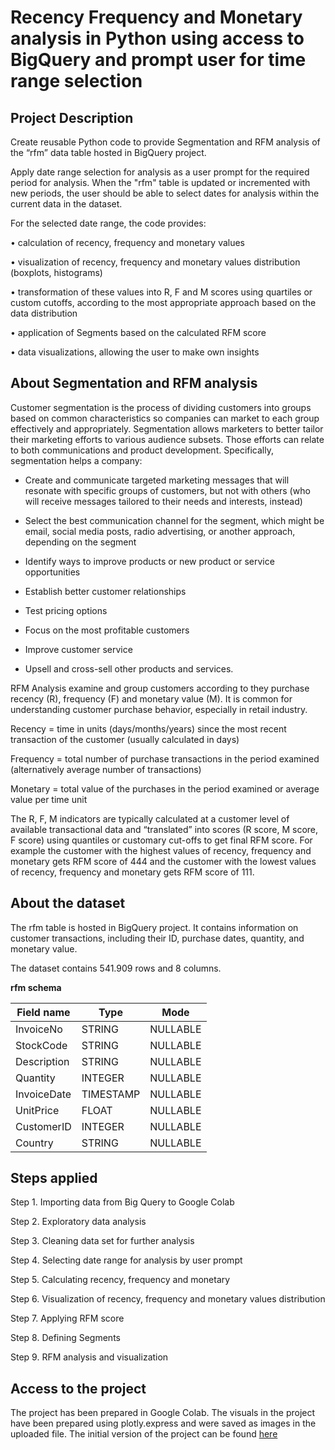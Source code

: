 # Recency Frequency and Monetary analysis in Python using access to BigQuery and prompt user for time range selection

## Project Description

Create reusable Python code to provide Segmentation and RFM analysis of the “rfm” data table hosted in BigQuery project.

Apply date range selection for analysis as a user prompt for the required period for analysis. When the "rfm" table is updated or incremented with new periods, the user should be able to select dates for analysis within the current data in the dataset.

For the selected date range, the code provides:

  •	calculation of recency, frequency and monetary values
  
  •	visualization of recency, frequency and monetary values distribution (boxplots, histograms)
  
  •	transformation of these values into R, F and M scores using quartiles or custom cutoffs, according to the most appropriate approach based on the data distribution
  
  •	application of Segments based on the calculated RFM score
  
  •	data visualizations, allowing the user to make own insights

## About Segmentation and RFM analysis

Customer segmentation is the process of dividing customers into groups based on common characteristics so companies can market to each group effectively and appropriately. 
Segmentation allows marketers to better tailor their marketing efforts to various audience subsets. Those efforts can relate to both communications and product development. 
Specifically, segmentation helps a company:

- Create and communicate targeted marketing messages that will resonate with specific groups of customers, but not with others (who will receive messages tailored to their needs and interests, instead)

- Select the best communication channel for the segment, which might be email, social media posts, radio advertising, or another approach, depending on the segment
  
- Identify ways to improve products or new product or service opportunities

- Establish better customer relationships
  
- Test pricing options
  
- Focus on the most profitable customers
  
- Improve customer service
  
- Upsell and cross-sell other products and services.

RFM Analysis examine and group customers according to they purchase recency (R), frequency (F) and monetary value (M). It is common for understanding customer purchase behavior, especially in retail industry.

Recency = time in units (days/months/years) since the most recent transaction of the customer (usually calculated in days)

Frequency = total number of purchase transactions in the period examined (alternatively average number of transactions)

Monetary = total value of the purchases in the period examined or average value per time unit

The R, F, M indicators are typically calculated at a customer level of available transactional data and “translated” into scores (R score, M score, F score) using quantiles or customary cut-offs to get final RFM score. For example the customer with the highest values of recency, frequency and monetary gets RFM score of 444 and the customer with the lowest values of recency, frequency and monetary gets RFM score of 111.


## About the dataset

The rfm table is hosted in BigQuery project. It contains information on customer transactions, including their ID, purchase dates, quantity, and monetary value.

The dataset contains 541.909 rows and 8 columns.

**rfm schema**

| Field name | Type | Mode |
|---------------|-----------|-----------|
| InvoiceNo | STRING | NULLABLE |
| StockCode | STRING | NULLABLE |
| Description | STRING | NULLABLE |
| Quantity | INTEGER | NULLABLE |
| InvoiceDate | TIMESTAMP | NULLABLE |	
| UnitPrice | FLOAT | NULLABLE |
| CustomerID | INTEGER | NULLABLE |
| Country | STRING | NULLABLE	|


## Steps applied

Step 1. Importing data from Big Query to Google Colab

Step 2. Exploratory data analysis

Step 3. Cleaning data set for further analysis

Step 4. Selecting date range for analysis by user prompt

Step 5. Calculating recency, frequency and monetary

Step 6. Visualization of recency, frequency and monetary values distribution

Step 7. Applying RFM score

Step 8. Defining Segments

Step 9. RFM analysis and visualization

## Access to the project
The project has been prepared in Google Colab. The visuals in the project have been prepared using plotly.express and were saved as images in the uploaded file. The initial version of the project can be found [here]( https://colab.research.google.com/drive/17qupcY8R4R9xrGV-vfLO3IkzENeMcYc1)

